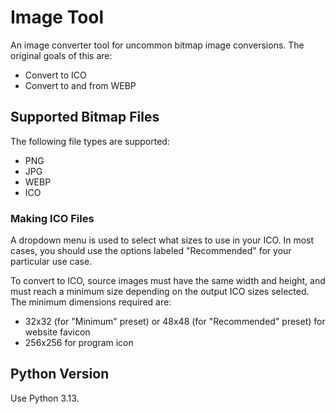 # Image Tool

An image converter tool for uncommon bitmap image conversions. The original goals of this are:

- Convert to ICO
- Convert to and from WEBP

## Supported Bitmap Files

The following file types are supported:

- PNG
- JPG
- WEBP
- ICO

### Making ICO Files

A dropdown menu is used to select what sizes to use in your ICO. In most cases, you should use the options labeled "Recommended" for your particular use case.

To convert to ICO, source images must have the same width and height, and must reach a minimum size depending on the output ICO sizes selected. The minimum dimensions required are:

- 32x32 (for "Minimum" preset) or 48x48 (for "Recommended" preset) for website favicon
- 256x256 for program icon

## Python Version

Use Python 3.13.
